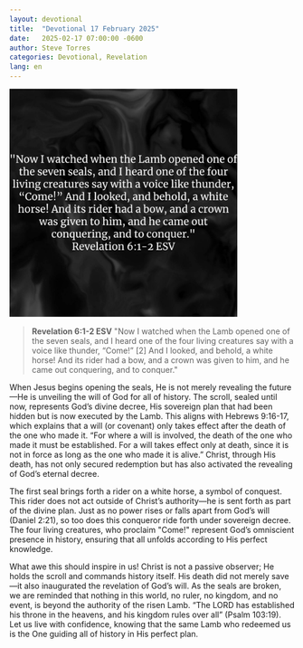 ```yaml
---
layout: devotional
title:  "Devotional 17 February 2025"
date:   2025-02-17 07:00:00 -0600
author: Steve Torres
categories: Devotional, Revelation
lang: en
---
```

<img src="https://github.com/ElEsteeb/ElEsteeb.github.io/blob/main/images/devotionals/Rev-6_1-2.jpg?raw=true" alt="Revelation 6:1-2.jpg" style="max-width: 80%; height: auto;">

>**Revelation 6:1-2 ESV**
>"Now I watched when the Lamb opened one of the seven seals, and I heard one of the four living creatures say with a voice like thunder, “Come!” [2] And I looked, and behold, a white horse! And its rider had a bow, and a crown was given to him, and he came out conquering, and to conquer."

When Jesus begins opening the seals, He is not merely revealing the future—He is unveiling the will of God for all of history. The scroll, sealed until now, represents God’s divine decree, His sovereign plan that had been hidden but is now executed by the Lamb. This aligns with Hebrews 9:16-17, which explains that a will (or covenant) only takes effect after the death of the one who made it. “For where a will is involved, the death of the one who made it must be established. For a will takes effect only at death, since it is not in force as long as the one who made it is alive.” Christ, through His death, has not only secured redemption but has also activated the revealing of God’s eternal decree.

The first seal brings forth a rider on a white horse, a symbol of conquest. This rider does not act outside of Christ’s authority—he is sent forth as part of the divine plan. Just as no power rises or falls apart from God’s will (Daniel 2:21), so too does this conqueror ride forth under sovereign decree. The four living creatures, who proclaim "Come!" represent God’s omniscient presence in history, ensuring that all unfolds according to His perfect knowledge.

What awe this should inspire in us! Christ is not a passive observer; He holds the scroll and commands history itself. His death did not merely save—it also inaugurated the revelation of God’s will. As the seals are broken, we are reminded that nothing in this world, no ruler, no kingdom, and no event, is beyond the authority of the risen Lamb. “The LORD has established his throne in the heavens, and his kingdom rules over all” (Psalm 103:19). Let us live with confidence, knowing that the same Lamb who redeemed us is the One guiding all of history in His perfect plan.


